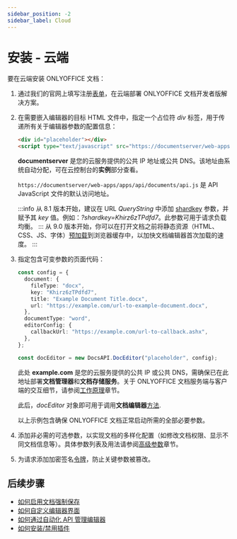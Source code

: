 ```yaml
---
sidebar_position: -2
sidebar_label: Cloud
---
```


# 安装 - 云端

要在云端安装 ONLYOFFICE 文档：

1. 通过我们的官网上填写注册[表单](https://helpcenter.onlyoffice.com/installation/docs-developer-index.aspx?from=api)，在云端部署 ONLYOFFICE 文档开发者版解决方案。

2. 在需要嵌入编辑器的目标 HTML 文件中，指定一个占位符 *div* 标签，用于传递所有关于编辑器参数的配置信息：

   ```html
   <div id="placeholder"></div>
   <script type="text/javascript" src="https://documentserver/web-apps/apps/api/documents/api.js"></script>
   ```

   **documentserver** 是您的云服务提供的公共 IP 地址或公共 DNS。该地址由系统自动分配，可在云控制台的**实例**部分查看。

   `https://documentserver/web-apps/apps/api/documents/api.js` 是 API JavaScript 文件的默认访问地址。
   
   :::info
   从 8.1 版本开始，建议在 URL *QueryString* 中添加 [shardkey](/docs/docs-api/get-started/configuration/shard-key.md) 参数，并赋予其 *key* 值。例如：*?shardkey=Khirz6zTPdfd7*。此参数可用于请求负载均衡。
   :::
   从 9.0 版本开始，你可以在打开文档之前将静态资源（HTML、CSS、JS、字体）[预加载](/docs/docs-api/get-started/configuration/preload.md)到浏览器缓存中，以加快文档编辑器首次加载的速度。
   :::

3. 指定包含可变参数的页面代码：

   ``` ts
   const config = {
     document: {
       fileType: "docx",
       key: "Khirz6zTPdfd7",
       title: "Example Document Title.docx",
       url: "https://example.com/url-to-example-document.docx",
     },
     documentType: "word",
     editorConfig: {
       callbackUrl: "https://example.com/url-to-callback.ashx",
     },
   };

   const docEditor = new DocsAPI.DocEditor("placeholder", config);
   ```

   此处 **example.com** 是您的云服务提供的公共 IP 或公共 DNS，需确保已在此地址部署**文档管理器**和**文档存储服务**。关于 ONLYOFFICE 文档服务端与客户端的交互细节，请参阅[工作原理](/docs/docs-api/get-started/how-it-works/how-it-works.md)章节。

   此后，*docEditor* 对象即可用于调用**文档编辑器**[方法](/docs/docs-api/usage-api/methods.md).

   以上示例包含确保 ONLYOFFICE 文档正常启动所需的全部必要参数。

4. 添加非必需的可选参数，以实现文档的多样化配置（如修改文档权限、显示不同文档信息等）。具体参数列表及用法请参阅[高级参数](/docs/docs-api/usage-api/advanced-parameters.md)章节。

5. 为请求添加加密签名[令牌](/docs/docs-api/additional-api/signature/signature.md)，防止关键参数被篡改。

## 后续步骤

- [如何启用文档强制保存](/docs/docs-api/get-started/how-it-works/saving-file.md#force-saving)
- [如何自定义编辑器界面](/docs/docs-api/usage-api/config/editor/customization/customization-standard-branding.md)
- [如何通过自动化 API 管理编辑器](/docs/docs-api/usage-api/automation-api.md)
- [如何安装/禁用插件](/docs/docs-api/usage-api/config/editor/plugins.md)
